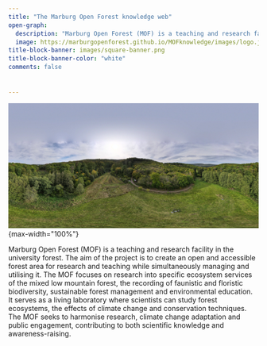 ```yaml
---
title: "The Marburg Open Forest knowledge web"
open-graph:
  description: "Marburg Open Forest (MOF) is a teaching and research facility in the university forest."
  image: https://marburgopenforest.github.io/MOFknowledge/images/logo.jpg
title-block-banner: images/square-banner.png
title-block-banner-color: "white"
comments: false


---
```


![](images/DJI_0127.JPG){max-width="100%"}

Marburg Open Forest (MOF) is a teaching and research facility in the university forest. The aim of the project is to create an open and accessible forest area for research and teaching while simultaneously managing and utilising it. The MOF focuses on research into specific ecosystem services of the mixed low mountain forest, the recording of faunistic and floristic biodiversity, sustainable forest management and environmental education. It serves as a living laboratory where scientists can study forest ecosystems, the effects of climate change and conservation techniques.  The MOF seeks to harmonise research, climate change adaptation and public engagement, contributing to both scientific knowledge and awareness-raising.
